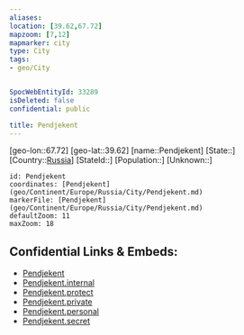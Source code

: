 ```yaml
---
aliases: 
location: [39.62,67.72]
mapzoom: [7,12] 
mapmarker: city 
type: City
tags:
- geo/City


SpocWebEntityId: 33289
isDeleted: false
confidential: public

title: Pendjekent
---
```

[geo-lon::67.72]
[geo-lat::39.62]
[name::Pendjekent]
[State::]
[Country::[Russia](geo/Continent/Europe/Russia.md)]
[StateId::]
[Population::]
[Unknown::]


```leaflet
id: Pendjekent
coordinates: [Pendjekent](geo/Continent/Europe/Russia/City/Pendjekent.md)
markerFile: [Pendjekent](geo/Continent/Europe/Russia/City/Pendjekent.md)
defaultZoom: 11 
maxZoom: 18
```


## Confidential Links & Embeds: 
- [Pendjekent](../../../../../../_public/geo/Continent/Europe/Russia/City/Pendjekent.md) 
- [Pendjekent.internal](../../../../../../_internal/geo/Continent/Europe/Russia/City/Pendjekent.internal.md) 
- [Pendjekent.protect](../../../../../../_protect/geo/Continent/Europe/Russia/City/Pendjekent.protect.md) 
- [Pendjekent.private](../../../../../../_private/geo/Continent/Europe/Russia/City/Pendjekent.private.md) 
- [Pendjekent.personal](../../../../../../_personal/geo/Continent/Europe/Russia/City/Pendjekent.personal.md) 
- [Pendjekent.secret](../../../../../../_secret/geo/Continent/Europe/Russia/City/Pendjekent.secret.md) 
